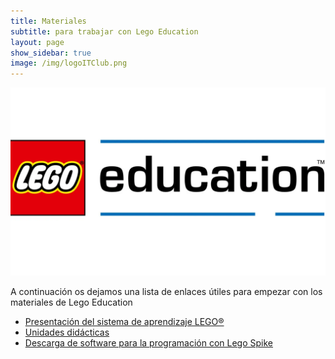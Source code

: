 ```yaml
---
title: Materiales
subtitle: para trabajar con Lego Education
layout: page
show_sidebar: true
image: /img/logoITClub.png
---
```


<div class="columns">
    <div class="column">
        <img src="/img/legoeducationlogo.webp" alt="Lego Education" />
    </div>
</div>

A continuación os dejamos una lista de enlaces útiles para empezar con los materiales de Lego Education

- <a href="https://education.lego.com/es-es/" target="_blank">Presentación del sistema de aprendizaje LEGO®</a>
- <a href="https://education.lego.com/es-es/lessons" target="_blank">Unidades didácticas</a>
- <a href="https://education.lego.com/es-es/downloads/spike-app/software" target="_blank">Descarga de software para la programación con Lego Spike</a>
